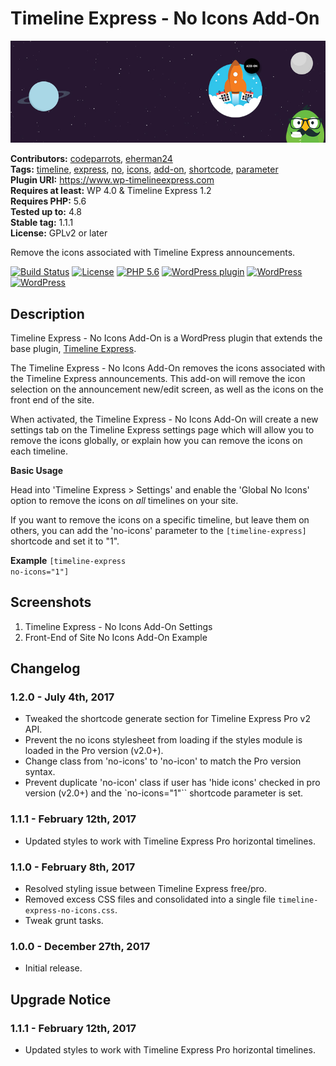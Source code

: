 # Timeline Express - No Icons Add-On #
![Banner Image](wp-org-assets/banner-772x250.jpg)

**Contributors:** [codeparrots](https://profiles.wordpress.org/codeparrots), [eherman24](https://profiles.wordpress.org/eherman24)  
**Tags:** [timeline](https://wordpress.org/themes/tags/timeline/), [express](https://wordpress.org/themes/tags/express/), [no](https://wordpress.org/themes/tags/no/), [icons](https://wordpress.org/themes/tags/icons/), [add-on](https://wordpress.org/themes/tags/add-on/), [shortcode](https://wordpress.org/themes/tags/shortcode/), [parameter](https://wordpress.org/themes/tags/parameter/)  
**Plugin URI:** https://www.wp-timelineexpress.com  
**Requires at least:** WP 4.0 & Timeline Express 1.2  
**Requires PHP:** 5.6  
**Tested up to:** 4.8  
**Stable tag:** 1.1.1  
**License:** GPLv2 or later  

Remove the icons associated with Timeline Express announcements.

[![Build Status](https://travis-ci.org/CodeParrots/timeline-express-no-icons-add-on.svg?branch=master)](https://travis-ci.org/CodeParrots/timeline-express-no-icons-add-on) [![License](https://img.shields.io/badge/license-GPL--2.0-brightgreen.svg)](https://github.com/CodeParrots/timeline-express-no-icons-add-on/blob/master/license.txt) [![PHP 5.6](https://img.shields.io/badge/php-5.6-8892bf.svg)](https://secure.php.net/supported-versions.php) [![WordPress plugin](https://img.shields.io/wordpress/plugin/v/timeline-express-no-icons-add-on.svg)](https://wordpress.org/plugins/timeline-express-no-icons-add-on/) [![WordPress](https://img.shields.io/wordpress/v/timeline-express-no-icons-add-on.svg)](https://img.shields.io/wordpress/v/timeline-express-no-icons-add-on.svg) [![WordPress](https://img.shields.io/wordpress/plugin/dt/timeline-express-no-icons-add-on.svg)](https://wordpress.org/plugins/timeline-express-no-icons-add-on/)  

## Description ##

Timeline Express - No Icons Add-On is a WordPress plugin that extends the base plugin, <a href="https://wordpress.org/plugins/timeline-express/">Timeline Express</a>.

The Timeline Express - No Icons Add-On removes the icons associated with the Timeline Express announcements. This add-on will remove the icon selection on the announcement new/edit screen, as well as the icons on the front end of the site.

When activated, the Timeline Express - No Icons Add-On will create a new settings tab on the Timeline Express settings page which will allow you to remove the icons globally, or explain how you can remove the icons on each timeline.

**Basic Usage**

Head into 'Timeline Express > Settings' and enable the 'Global No Icons' option to remove the icons on *all* timelines on your site.

If you want to remove the icons on a specific timeline, but leave them on others, you can add the 'no-icons' parameter to the <code>[timeline-express]</code> shortcode and set it to "1".

**Example**
<code>[timeline-express no-icons="1"]</code>

## Screenshots ##
1. Timeline Express - No Icons Add-On Settings
2. Front-End of Site No Icons Add-On Example

## Changelog ##

### 1.2.0 - July 4th, 2017 ###
* Tweaked the shortcode generate section for Timeline Express Pro v2 API.
* Prevent the no icons stylesheet from loading if the styles module is loaded in the Pro version (v2.0+).
* Change class from 'no-icons' to 'no-icon' to match the Pro version syntax.
* Prevent duplicate 'no-icon' class if user has 'hide icons' checked in pro version (v2.0+) and the `no-icons="1"`` shortcode parameter is set.

### 1.1.1 - February 12th, 2017 ###
* Updated styles to work with Timeline Express Pro horizontal timelines.

### 1.1.0 - February 8th, 2017 ###
* Resolved styling issue between Timeline Express free/pro.
* Removed excess CSS files and consolidated into a single file `timeline-express-no-icons.css`.
* Tweak grunt tasks.

### 1.0.0 - December 27th, 2017 ###
* Initial release.

## Upgrade Notice ##

### 1.1.1 - February 12th, 2017 ###
* Updated styles to work with Timeline Express Pro horizontal timelines.
